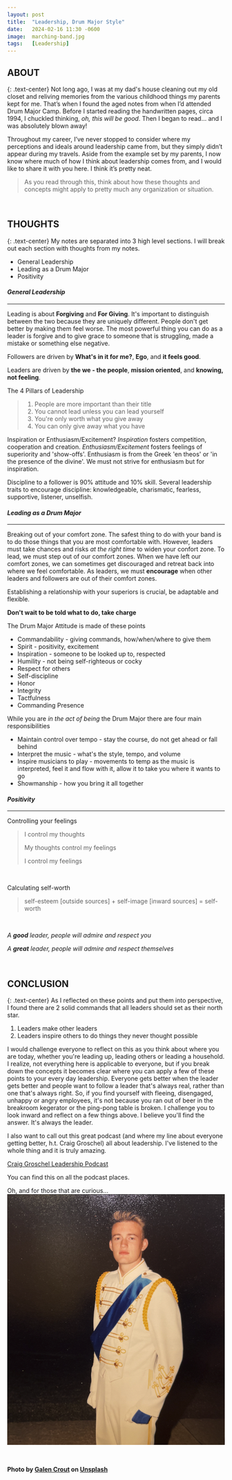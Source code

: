 ```yaml
---
layout: post
title:  "Leadership, Drum Major Style"
date:   2024-02-16 11:30 -0600
image:  marching-band.jpg
tags:   [Leadership]
---
```


## ABOUT
{: .text-center}
Not long ago, I was at my dad's house cleaning out my old closet and reliving memories from the various childhood things my parents kept for me. That’s when I found the aged notes from when I’d attended Drum Major Camp. Before I started reading the handwritten pages, circa 1994, I chuckled thinking, *oh, this will be good*. Then I began to read... and I was absolutely blown away!

Throughout my career, I’ve never stopped to consider where my perceptions and ideals around leadership came from, but they simply didn’t appear during my travels. Aside from the example set by my parents, I now know where much of how I think about leadership comes from, and I would like to share it with you here. I think it’s pretty neat.


> As you read through this, think about how these thoughts and concepts might 
> apply to pretty much any organization or situation.

<br>

## THOUGHTS 
{: .text-center}
My notes are separated into 3 high level sections. I will break out each section with thoughts from my notes.

* General Leadership
* Leading as a Drum Major
* Positivity

#### *General Leadership*
---
Leading is about **Forgiving** and **For Giving**. It's important to distinguish between the two because they are uniquely different. People don't get better by making them feel worse. The most powerful thing you can do as a leader is forgive and to give grace to someone that is struggling, made a mistake or something else negative.

Followers are driven by **What's in it for me?**, **Ego**, and **it feels good**.

Leaders are driven by **the we - the people**, **mission oriented**, and **knowing, not feeling**.


The 4 Pillars of Leadership

> 1. People are more important than their title
> 2. You cannot lead unless you can lead yourself
> 3. You're only worth what you give away
> 4. You can only give away what you have


Inspiration or Enthusiasm/Excitement? *Inspiration* fosters competition, cooperation and creation. *Enthusiasm/Excitement* fosters feelings of superiority and 'show-offs'. Enthusiasm is from the Greek 'en theos' or 'in the presence of the divine'. We must not strive for enthusiasm but for inspiration.

Discipline to a follower is 90% attitude and 10% skill. Several leadership traits to encourage discipline: knowledgeable, charismatic, fearless, supportive, listener, unselfish.

#### *Leading as a Drum Major*
---
Breaking out of your comfort zone. The safest thing to do with your band is to do those things that you are most comfortable with. However, leaders must take chances and risks *at the right time* to widen your confort zone. To lead, we must step out of our comfort zones. When we have left our comfort zones, we can sometimes get discouraged and retreat back into where we feel comfortable. As leaders, we must **encourage** when other leaders and followers are out of their comfort zones.

Establishing a relationship with your superiors is crucial, be adaptable and flexible.

**Don't wait to be told what to do, take charge**

The Drum Major Attitude is made of these points

* Commandability - giving commands, how/when/where to give them
* Spirit - positivity, excitement
* Inspiration - someone to be looked up to, respected
* Humility - not being self-righteous or cocky
* Respect for others
* Self-discipline
* Honor
* Integrity
* Tactfulness
* Commanding Presence

While you are *in the act of being* the Drum Major there are four main responsibilities

* Maintain control over tempo - stay the course, do not get ahead or fall behind
* Interpret the music - what's the style, tempo, and volume
* Inspire musicians to play - movements to temp as the music is interpreted, feel it and flow with it, allow it to take you where it wants to go
* Showmanship - how you bring it all together

#### *Positivity*
---
Controlling your feelings

> I control my thoughts
>
> My thoughts control my feelings
>
> I control my feelings

<br>

Calculating self-worth

> self-esteem [outside sources] + self-image [inward sources] = self-worth

<br>

*A **good** leader, people will admire and respect you*

*A **great** leader, people will admire and respect themselves*

<br>

## CONCLUSION
{: .text-center}
As I reflected on these points and put them into perspective, I found there are 2 solid commands that all leaders should set as their north star.

1. Leaders make other leaders
2. Leaders inspire others to do things they never thought possible

I would challenge everyone to reflect on this as you think about where you are today, whether you're leading up, leading others or leading a household. I realize, not everything here is applicable to everyone, but if you break down the concepts it becomes clear where you can apply a few of these points to your every day leadership. Everyone gets better when the leader gets better and people want to follow a leader that's always real, rather than one that's always right. So, if you find yourself with fleeing, disengaged, unhappy or angry employees, it's not because you ran out of beer in the breakroom kegerator or the ping-pong table is broken. I challenge you to look inward and reflect on a few things above. I believe you'll find the answer. It's always the leader.

I also want to call out this great podcast (and where my line about everyone getting better, h.t. Craig Groschel) all about leadership. I've listened to the whole thing and it is truly amazing.

[Craig Groschel Leadership Podcast](https://youtube.com/playlist?list=PLfd9RiSXWAX63y6ZXYrBtyN05jy3BGEPg&si=zqk1jb0E7zT6Jyn5)

You can find this on all the podcast places.


Oh, and for those that are curious...
![This is me](/img/drum-major.png)

<br>

**Photo by [Galen Crout](https://unsplash.com/@galen_crout) on [Unsplash](https://unsplash.com/photos/a-group-of-people-marching-in-a-parade--7HpdHeYUZ4)**